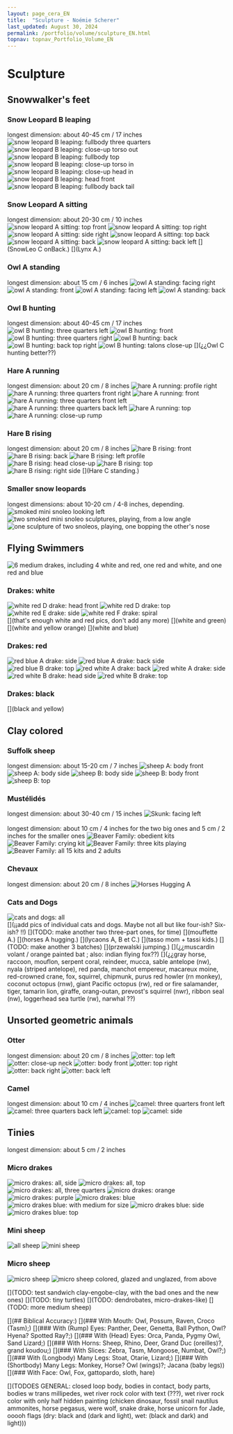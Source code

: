 ```yaml
---
layout: page_cera_EN
title:  "Sculpture - Noémie Scherer"
last_updated: August 30, 2024
permalink: /portfolio/volume/sculpture_EN.html
topnav: topnav_Portfolio_Volume_EN
---
```


# Sculpture
## Snowwalker's feet
### Snow Leopard B leaping
longest dimension: about 40-45 cm / 17 inches
![snow leopard B leaping: fullbody three quarters](https://i.ibb.co/FmfNqXV/DEFAULT-AVA2593-0-jpg-wmb9bbdce7-b1a0-4a00-ac2b-b6d12c5d1e32.jpg)
![snow leopard B leaping: close-up torso out](https://i.ibb.co/CQPP2QR/DEFAULT-AVA2592-0-jpg-wm166f9f3b-f711-427d-aa71-575f8a7230ee.jpg)
![snow leopard B leaping: fullbody top](https://i.ibb.co/Bfnn1mV/DEFAULT-AVA2590-0-jpg-wm1bec8dc1-73a1-4409-9efe-b7c3fd118ade.jpg)
![snow leopard B leaping: close-up torso in](https://i.ibb.co/YRvfwB2/DEFAULT-AVA2601-0-jpg-wmbd85c72e-e9b4-4f25-a486-247d8ae59ebe.jpg)
![snow leopard B leaping: close-up head in](https://i.ibb.co/8xx7pxg/DEFAULT-AVA2602-0-jpg-wme9c3ad7f-6287-46e9-a836-ccd7b478101c.jpg)
![snow leopard B leaping: head front](https://i.ibb.co/pWVKwxr/DEFAULT-AVA2564-0-jpg-wm6bc4d82f-ee23-48f9-9ee1-4f211377fb29.jpg)
![snow leopard B leaping: fullbody back tail](https://i.ibb.co/NntfPPY/DEFAULT-AVA2605-0-jpg-wm650212d3-0f65-4048-8638-bb2167cc7a44.jpg)
### Snow Leopard A sitting
longest dimension: about 20-30 cm / 10 inches
![snow leopard A sitting: top front](https://i.ibb.co/mDK2602/DEFAULT-AVA2713-0-jpg-wmef7ea598-ae7c-45d4-a6be-e98f850a96a4.jpg)
![snow leopard A sitting: top right](https://i.ibb.co/mXW9LzL/DEFAULT-AVA2729-0-jpg-wma357e396-8d94-47c9-b9a1-89924e978b97.jpg)
![snow leopard A sitting: side right](https://i.ibb.co/ZHfrJHk/DEFAULT-AVA2758-0-jpg-wm27b43324-8b03-4802-865a-065bc7e317b6.jpg)
![snow leopard A sitting: top back](https://i.ibb.co/FsBq51c/DEFAULT-AVA2739-0-jpg-wm37f911aa-1549-4d05-b264-7bd6a312f18c.jpg)
![snow leopard A sitting: back](https://i.ibb.co/d7dD1XZ/DEFAULT-AVA2763-0-jpg-wmf547ae2f-e860-431c-b140-104698d8ba22.jpg)
![snow leopard A sitting: back left](https://i.ibb.co/dfKMWCt/DEFAULT-AVA2749-0-jpg-wm5c1bfcf0-4466-4f2d-9374-8eb6d41bba73.jpg)
[](SnowLeo C onBack.)
[](Lynx A.)  
### Owl A standing 
longest dimension: about 15 cm / 6 inches
![owl A standing: facing right](https://i.postimg.cc/jj42qwdS/DEFAULTIMG-0664-wm4a3384c9-dd30-4da5-8085-2128d15ec865.jpg)
![owl A standing: front](https://i.postimg.cc/bJYJZysH/DEFAULTIMG-0665-wm7bc142cf-011a-4c21-9bd4-b14f949fee6a.jpg)
![owl A standing: facing left](https://i.postimg.cc/Y9XSg5Fc/DEFAULTIMG-0666-wm35a1554b-47d0-4852-abaa-9b27a6c0ce8a.jpg)
![owl A standing: back](https://i.postimg.cc/1Xf3Kv08/DEFAULTIMG-0667-wmd5159f86-987f-4e2c-884a-49d7f058a17c.jpg)
### Owl B hunting  
longest dimension: about 40-45 cm / 17 inches
![owl B hunting: three quarters left](https://i.ibb.co/61YMRcQ/DEFAULT-AVA2624-0-jpg-wme07b6fe0-d7c8-4aad-95e4-245be142ccd9.jpg)
![owl B hunting: front](https://i.ibb.co/FndRF4k/DEFAULT-AVA2622-0-jpg-wm86fd254f-425d-4d0f-9461-3e9ff75e401c.jpg)
![owl B hunting: three quarters right](https://i.ibb.co/y88V9ng/DEFAULT-AVA2617-0-jpg-wm0a88cb15-2661-4818-8c05-dd4303d7e7cf.jpg)
![owl B hunting: back](https://i.ibb.co/T1gqmbg/DEFAULT-AVA2628-0-jpg-wm2e60f68a-f5cd-4f9e-9231-5208d4af1425.jpg)
![owl B hunting: back top right](https://i.ibb.co/3pvDbFy/DEFAULT-AVA2633-0-jpg-wm2ce99a53-2591-4c3a-be58-b232f21b6779.jpg)
![owl B hunting: talons close-up](https://i.ibb.co/ydhStKp/DEFAULT-AVA2626-0-jpg-wmf2e766dc-c8f7-4fad-bd65-1c8862512138.jpg)
[](¿¿Owl C hunting better??)
### Hare A running  
longest dimension: about 20 cm / 8 inches
![hare A running: profile right](https://i.ibb.co/kJKy6hH/DEFAULT-AVA2679-0-jpg-wm10d11fe6-926e-4b21-a440-0da5d470a864.jpg)
![hare A running: three quarters front right](https://i.ibb.co/rkqXQYf/DEFAULT-AVA2664-0-jpg-wmfa73ce99-75c0-4540-93ef-0d6b44660589.jpg)
![hare A running: front](https://i.ibb.co/fNtZr2J/DEFAULT-AVA2657-0-jpg-wmb334dedc-a2ce-4dd9-9ddf-20d254656021.jpg)
![hare A running: three quarters front left](https://i.ibb.co/QfY3WXd/DEFAULT-AVA2641-0-jpg-wm3a6f667d-4ebf-4460-b8f2-57b9c7860d15.jpg)
![hare A running: three quarters back left](https://i.ibb.co/KqxLYL9/DEFAULT-AVA2645-0-jpg-wmfe0c09b7-8752-49b1-9c4a-d67b8fc54363.jpg)
![hare A running: top](https://i.ibb.co/SnnYMqf/DEFAULT-AVA2648-0-jpg-wm996ea03f-15dd-470f-aa5f-6bbb678f4a01.jpg)
![hare A running: close-up rump](https://i.ibb.co/nMzzmRm/DEFAULT-AVA2670-0-jpg-wmffcb548a-8dca-4043-9a52-8ce83235bac0.jpg)
  
### Hare B rising
longest dimension: about 20 cm / 8 inches
![hare B rising: front](https://i.ibb.co/51dLLhm/DEFAULT-AVA2680-0-jpg-wm1f647cb0-bfef-4555-a118-ccb2404d3820.jpg)
![hare B rising: back](https://i.ibb.co/TBF2whh/DEFAULT-AVA2685-0-jpg-wmf05f6414-bdac-4c2e-8877-b1019ced17bf.jpg)
![hare B rising: left profile](https://i.ibb.co/YyvGhMN/DEFAULT-AVA2687-0-jpg-wm189f3188-cce6-49d0-a46c-045b93a6c95e.jpg)
![hare B rising: head close-up](https://i.ibb.co/fDt9wLY/DEFAULT-AVA2692-0-jpg-wmbe7e05a7-d3d6-423f-9978-adcad585837b.jpg)
![hare B rising: top](https://i.ibb.co/Fz7KMmL/DEFAULT-AVA2699-0-jpg-wmcfc1e4da-010e-4258-a60b-82cfbe7e1af4.jpg)
![hare B rising: right side](https://i.ibb.co/v3QrJ0T/DEFAULT-AVA2708-0-jpg-wmd4b7b9dd-335d-4f7c-88ce-42a2d5e83549.jpg)
[](Hare C standing.)

### Smaller snow leopards
longest dimensions: about 10-20 cm / 4-8 inches, depending.
![smoked mini snoleo looking left](https://i.postimg.cc/sDBy8Sgq/DEFAULTIMG-0714-wmcb3866a0-eea7-41f4-aa00-83ef1438260f.jpg)
![two smoked mini snoleo sculptures, playing, from a low angle](https://i.postimg.cc/rpTkKPN2/DEFAULTIMG-0716-wmddc45f66-55b3-4f08-ae09-e34960922c5a.jpg)
![one sculpture of two snoleos, playing, one bopping the other's nose](https://i.postimg.cc/rpd2Pvxp/DEFAULTIMG-0733-wm889bbf72-514d-407c-88d5-afeeb945d3c5.jpg)

## Flying Swimmers
![6 medium drakes, including 4 white and red, one red and white, and one red and blue](https://i.ibb.co/fxKQ6cg/DEFAULTIMG-0483-wm3b7e62ef-0396-45ee-8dad-c11fc6963085.jpg)
### Drakes: white
![white red D drake: head front](https://i.ibb.co/W0kh2zc/DEFAULTIMG-0453-wma0ee2029-d5b9-4dd9-914a-013e9b1b0d2e.jpg)
![white red D drake: top](https://i.ibb.co/gw0ZPmd/MEDIUMIMG-0452-wm25d0595d-ac91-4794-96d3-17fc9f5ff7d8.jpg)
![white red  E drake: side](https://i.ibb.co/VpnhzfL/DEFAULTIMG-0456-wm10134921-ce02-4094-8847-9a607be79413.jpg)
![white red F drake: spiral](https://i.ibb.co/XZm9n9X/DEFAULTIMG-0479-wm0283e5fa-e1c4-4a52-817b-c8b41f701bc4.jpg)  
[](that's enough white and red pics, don't add any more)
[](white and green)
[](white and yellow orange)
[](white and blue)
### Drakes: red
![red blue A drake: side](https://i.ibb.co/yXRp2f4/DEFAULTIMG-0450-wm384afda8-bfc4-4fc9-89fa-c6d6a0e92eb5.jpg)
![red blue A drake: back side](https://i.ibb.co/Yj1H0Dx/DEFAULTIMG-0447-wm194d4da9-6be7-463e-b7d9-d04a6164123d.jpg)
![red blue B drake: top](https://i.ibb.co/mvxG3Zt/DEFAULTIMG-0464-wm342e4125-b9ec-4f85-92d9-9a26cf73b181.jpg)
![red white A drake: back](https://i.ibb.co/86V25VC/DEFAULTIMG-0460-wm96cae19d-b0ae-4a85-b693-74acfb2527d2.jpg)
![red white A drake: side](https://i.ibb.co/swKtgv6/DEFAULTIMG-0461-wm1ca258ff-00aa-4fdf-afd5-365ea64dd4f4.jpg)
![red white B drake: head side](https://i.ibb.co/jg1Lm7d/DEFAULTIMG-0470-wm44354014-c0f9-42fd-acff-0c0c12f735a7.jpg)
![red white B drake: top](https://i.ibb.co/TWsBrc4/DEFAULTIMG-0469-wmbc7cb9ff-ffaa-4922-bc49-9b09caf63677.jpg)
### Drakes: black
[](black and yellow)  

## Clay colored
### Suffolk sheep
longest dimension: about 15-20 cm / 7 inches
![sheep A: body front](https://i.ibb.co/MM4tk6x/DEFAULT-AVA2773-0-jpg-wm-idc34bf1fa-ad0d-459d-817a-7681c54a247f.jpg)
![sheep A: body side](https://i.ibb.co/Q9r4K1t/DEFAULT-AVA2776-0-jpg-wm-id08070e04-e013-463c-8d95-66fad8936de9.jpg)
![sheep B: body side](https://i.ibb.co/tBjtkxS/DEFAULT-AVA2765-0-jpg-wm-idac41fdd7-6cbb-47c3-8f69-8e976ac3ef81.jpg)
![sheep B: body front](https://i.ibb.co/XJMS3L5/DEFAULT-AVA2768-0-jpg-wm-id494ef786-5570-4bec-85d7-b712932a71f3.jpg)
![sheep B: top](https://i.ibb.co/qxkzH0p/DEFAULT-AVA2770-0-jpg-wm-idc1424e37-9af9-4c3b-b76c-4ce471c58599.jpg)
### Mustélidés
longest dimension: about 30-40 cm / 15 inches
![Skunk: facing left](https://i.postimg.cc/9XYqM6PC/DEFAULTIMG-0641-wmd4c09b1b-a20c-4c3c-8380-22b79b0f20e5.jpg)\
\
longest dimension: about 10 cm / 4 inches for the two big ones and 5 cm / 2 inches for the smaller ones
![Beaver Family: obedient kits](https://i.postimg.cc/yxsgjjHM/DEFAULTIMG-0625-wm9ee81cbd-2d44-4d5c-b90d-61908afe3634.jpg)
![Beaver Family: crying kit](https://i.postimg.cc/XqLZz5Np/DEFAULTIMG-0628-wma5b95f11-ff43-4820-a824-a6948a427d2e.jpg)
![Beaver Family: three kits playing](https://i.postimg.cc/jdqnJMvN/DEFAULTIMG-0629-wm989585cf-07ec-4536-af36-d577b3af6573.jpg)
![Beaver Family: all 15 kits and 2 adults](https://i.postimg.cc/fWCJZxZb/DEFAULTIMG-0671-montage-wmd4ac3f85-2e62-49d6-9a9b-906df55119cc.jpg)

### Chevaux
longest dimension: about 20 cm / 8 inches
![Horses Hugging A](https://i.postimg.cc/NjSKSBt7/DEFAULTIMG-0652-wm258e5e67-8317-4859-8d30-931950346b22.jpg)

### Cats and Dogs
![cats and dogs: all](https://i.ibb.co/GPhHrdv/DEFAULT-AVA2865-0-wm533f7bb6-bfda-48da-adcb-cd4a31d71458.jpg)  
[](¡¡add pics of individual cats and dogs. Maybe not all but like four-ish? Six-ish? !!) [](TODO: make another two three-part ones, for time)
[](mouffette A.)
[](horses A hugging.)
[](lycaons A, B et C.)
[](tasso mom + tassi kids.) [](TODO: make another 3 batches)
[](przewalski jumping.)
[](¿¿muscardin volant / orange painted bat ; also: indian flying fox??)
[](¿¿gray horse, raccoon, mouflon, serpent coral, reindeer, mucca, sable antelope (nw), nyala (striped antelope), red panda, manchot empereur, macareux moine, red-crowned crane, fox, squirrel, chipmunk, purus red howler (rn monkey), coconut octopus (rnw), giant Pacific octopus (rw), red or fire salamander, tiger, tamarin lion, giraffe, orang-outan, prevost's squirrel (nwr), ribbon seal (nw), loggerhead sea turtle (rw), narwhal ??)

## Unsorted geometric animals
### Otter
longest dimension: about 20 cm / 8 inches
![otter: top left](https://i.ibb.co/TMNdh1H/DEFAULT-AVA2827-0-jpg-wm7419cfd9-5fa2-43e7-9781-b5983acf8614.jpg)
![otter: close-up neck](https://i.ibb.co/7zPn21H/DEFAULT-AVA2835-0-jpg-wm843c0d9f-86c9-44d7-89cf-90dd562d27a2.jpg)
![otter: body front](https://i.ibb.co/jTSjHZw/DEFAULT-AVA2849-0-jpg-wmd9551151-dcb0-47b2-abe1-4aef8329caa2.jpg)
![otter: top right](https://i.ibb.co/r3LWkMb/DEFAULT-AVA2830-0-jpg-wma50d7504-70ff-4adf-906e-fad4a2c23a98.jpg)
![otter: back right](https://i.ibb.co/hy783LC/DEFAULT-AVA2853-0-jpg-wm57aa84e4-cb8a-459c-a5bb-b20f3779fdaf.jpg)
![otter: back left](https://i.ibb.co/Xx6fPQR/DEFAULT-AVA2851-0-jpg-wm53b9ca6a-83d6-4974-a60d-caa44c307fa7.jpg)
### Camel
longest dimension: about 10 cm / 4 inches
![camel: three quarters front left](https://i.ibb.co/svhK7NR/DEFAULT-AVA2792-0-jpg-wmac0819e0-67f1-486d-bca4-1109a611a395.jpg)
![camel: three quarters back left](https://i.ibb.co/2q6SRwd/DEFAULT-AVA2797-0-jpg-wmc7233c95-f4b1-4127-9937-d2f0775c2655.jpg)
![camel: top](https://i.ibb.co/31xgNvK/DEFAULT-AVA2800-0-jpg-wm9f749fc6-4572-47a6-a228-ab16e9283416.jpg)
![camel: side](https://i.ibb.co/kJVH9V0/DEFAULT-AVA2805-0-jpg-wma22c247e-0fd6-46d4-bd26-87a0ca9b9ecc.jpg)

## Tinies
longest dimension: about 5 cm / 2 inches
### Micro drakes
![micro drakes: all, side](https://i.ibb.co/LNzHpSz/DEFAULT-AVA2856-wm67093b6c-1d72-4dbf-b048-685838c82b0d.jpg)
![micro drakes: all, top](https://i.ibb.co/W5wXG80/DEFAULT-AVA2857-wm9d0cf0f3-32af-4a6f-a0d8-f9a77ef780dc.jpg)
![micro drakes: all, three quarters](https://i.ibb.co/5LJ9rRt/DEFAULT-AVA2859-0-jpg-wm484cdfb3-13fd-4e85-8875-27365bc439bb.jpg)
![micro drakes: orange](https://i.ibb.co/G7DVCPf/DEFAULT-AVA2860-0-jpg-wm4106b58e-7cb5-49ad-9dc2-d031ae07798e.jpg)
![micro drakes: purple](https://i.ibb.co/D5NqPNX/DEFAULT-AVA2861-0-jpg-wmc6b0d801-51d9-4526-8c85-17e01e9115f2.jpg)
![micro drakes: blue](https://i.ibb.co/VMqfTJL/DEFAULT-AVA2862-0-jpg-wm562d89b3-a0f9-4e5b-a5ad-2ca2f698e2c9.jpg)
![micro drakes blue: with medium for size](https://i.ibb.co/t4vVFNT/DEFAULTIMG-0491-wm3197c581-f656-4840-9f21-457f7b322943.jpg)
![micro drakes blue: side](https://i.ibb.co/jgBWTJj/DEFAULTIMG-0492-wm9c7947a8-9894-40e6-a76b-b95d0922710c.jpg)
![micro drakes blue: top](https://i.ibb.co/SxvKHMP/DEFAULTIMG-0493-wmca19516c-4f98-4eab-a2bb-021a07827d22.jpg)

### Mini sheep
![all sheep](https://i.ibb.co/TqS7Hz1/DEFAULT-AVA2778-0-jpg-wm7937856a-4a53-4267-9e52-944c23470e53.jpg)
![mini sheep](https://i.ibb.co/L0J3Msq/DEFAULT-AVA2788-wmfc6ac185-3fe4-4133-a005-ece105e913b2.jpg)

### Micro sheep
![micro sheep](https://i.ibb.co/PCrq2Q1/DEFAULT-AVA2782-wm6cc039ce-fe7c-49b5-92e3-f1071b6c0e95.jpg)
![micro sheep colored, glazed and unglazed, from above](https://i.postimg.cc/qMpkdGK8/DEFAULTIMG-0864-wm-engobes-BOTZa4d073f0-7607-493f-b031-e42cd6f6dc42.jpg)

[](TODO: test sandwich clay-engobe-clay, with the bad ones and the new ones)
[](TODO: tiny turtles)
[](TODO: dendrobates, micro-drakes-like)
[](TODO: more medium sheep)

[](## Biblical Accuracy:)
[](### With Mouth: Owl, Possum, Raven, Croco (Tasm);)
[](### With (Rump) Eyes: Panther, Deer, Genetta, Ball Python, Owl? Hyena? Spotted Ray?;)
[](### With (Head) Eyes: Orca, Panda, Pygmy Owl, Sand Lizard;)
[](### With Horns: Sheep, Rhino, Deer, Grand Duc (oreilles)?, grand koudou;)
[](### With Slices: Zebra, Tasm, Mongoose, Numbat, Owl?;)
[](### With (Longbody) Many Legs: Stoat, Otarie, Lizard;)
[](### With (Shortbody) Many Legs: Monkey, Horse? Owl (wings)?; Jacana (baby legs))
[](### With Face: Owl, Fox, gattopardo, sloth, hare)

[](TODOES GENERAL: closed loop body, bodies in contact, body parts, bodies w trans millipedes, wet river rock color with text (???), wet river rock color with only half hidden painting (chicken dinosaur, fossil snail nautilus ammonites, horse pegasus, were wolf, snake drake, horse unicorn for Jade, ooooh flags (dry: black and (dark and light), wet: (black and dark) and light)))
